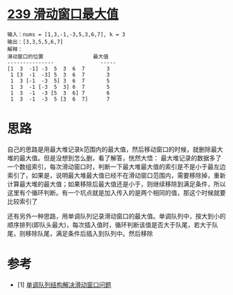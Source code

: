 # [239 滑动窗口最大值](https://leetcode-cn.com/problems/sliding-window-maximum/)

```
输入：nums = [1,3,-1,-3,5,3,6,7], k = 3
输出：[3,3,5,5,6,7]
解释：
滑动窗口的位置                最大值
---------------               -----
[1  3  -1] -3  5  3  6  7       3
 1 [3  -1  -3] 5  3  6  7       3
 1  3 [-1  -3  5] 3  6  7       5
 1  3  -1 [-3  5  3] 6  7       5
 1  3  -1  -3 [5  3  6] 7       6
 1  3  -1  -3  5 [3  6  7]      7

```

# 思路
自己的思路是用最大堆记录k范围内的最大值，然后移动窗口的时候，就删除最大堆的最大值。但是没想到怎么删，看了解答，恍然大悟：
最大堆记录的数据多了一个数组索引，每次滑动窗口时，判断一下最大堆最大值的索引是不是小于最左边索引了，如果是，说明最大堆最大值已经不在滑动窗口范围内，需要移除掉，重新计算最大堆的最大值；如果移除后最大值还是小于，则继续移除到满足条件，所以这里有个循环判断。有一个坑点就是加入传入的是两个相同的值，那这个时候就要比较索引了

还有另外一种思路，用单调队列记录滑动窗口的最大值。单调队列中，按大到小的顺序排列(即队头最大)，每次插入值时，循环判断该值是否大于队尾，若大于队尾，则移除队尾，满足条件后插入到队列中。然后移除

# 参考
- [1] [单调队列结构解决滑动窗口问题](https://labuladong.github.io/algo/2/21/52/)